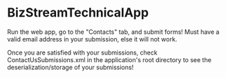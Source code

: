 # BizStreamTechnicalApp
Run the web app, go to the "Contacts" tab, and submit forms! Must have a valid email address in your submission, else it will not work.

Once you are satisfied with your submissions, check ContactUsSubmissions.xml in the application's root directory to see the deserialization/storage of your submissions!

